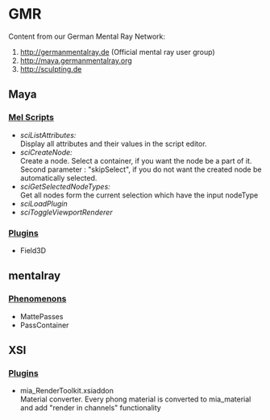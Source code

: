GMR
===

Content from our German Mental Ray Network:

1. http://germanmentalray.de (Official mental ray user group)
2. http://maya.germanmentalray.org
3. http://sculpting.de

## Maya
### [Mel Scripts](https://github.com/GermanMentalRay/GMR/tree/master/maya/mel)

-   *sciListAttributes:*	
	Display all attributes and their values in the script editor.
-   *sciCreateNode:*	
    Create a node.
    Select a container, if you want the node be a part of it.
    Second parameter : "skipSelect", if you do not want the created node be automatically selected.
-   *sciGetSelectedNodeTypes:*	
    Get all nodes form the current selection which have the input nodeType
-   *sciLoadPlugin*
-   *sciToggleViewportRenderer*

### [Plugins](https://github.com/GermanMentalRay/GMR/tree/master/maya/plugins)
-   Field3D

## mentalray
### [Phenomenons](https://github.com/GermanMentalRay/GMR/tree/master/mentalray/phenomenons)
-    MattePasses
-    PassContainer

## XSI
### [Plugins](https://github.com/GermanMentalRay/GMR/tree/master/xsi/plugin)
-   mia_RenderToolkit.xsiaddon	
    Material converter. Every phong material is converted to mia_material and add "render in channels" functionality
